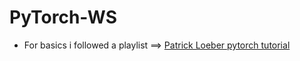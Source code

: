 # PyTorch-WS
* For basics i followed a playlist ==> [Patrick Loeber pytorch tutorial](https://www.youtube.com/playlist?list=PLqnslRFeH2UrcDBWF5mfPGpqQDSta6VK4)